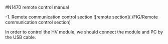 #N1470 remote control manual

-1. Remote communication control section
    ![remote section](./FIG/Remote communication control section)
  
  In order to control the HV module, we should connect the module and PC by the USB cable.
